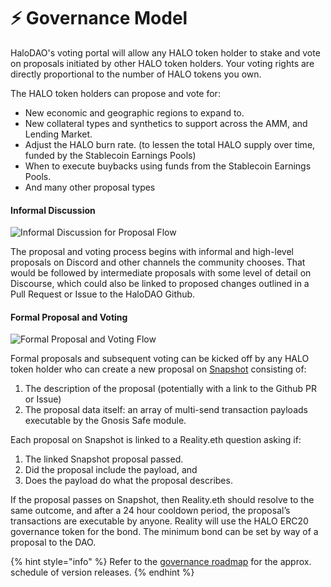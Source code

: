 # ⚡️ Governance Model

HaloDAO's voting portal will allow any HALO token holder to stake and vote on proposals initiated by other HALO token holders. Your voting rights are directly proportional to the number of HALO tokens you own.

The HALO token holders can propose and vote for:

* New economic and geographic regions to expand to. 
* New collateral types and synthetics to support across the AMM, and Lending Market.
* Adjust the HALO burn rate. \(to lessen the total HALO supply over time, funded by the Stablecoin Earnings Pools\)
* When to execute buybacks using funds from the Stablecoin Earnings Pools.
* And many other proposal types

#### **Informal Discussion**

![Informal Discussion for Proposal Flow](https://lh3.googleusercontent.com/WywWwla2bJDtETfNJnfllakE_RztlJSpHIpE5TQ8WxukV1xfHKkOhE9nMsYPNsv6CijrpFuyUXOio4QLn0CvhT3xxp6qxUrHJuD5_AXM_rD58Adg-ipL38cbpOy9EnrdX-ndEdgY)

The proposal and voting process begins with informal and high-level proposals on Discord and other channels the community chooses. That would be followed by intermediate proposals with some level of detail on Discourse, which could also be linked to proposed changes outlined in a Pull Request or Issue to the HaloDAO Github.

#### **Formal Proposal and Voting**

![Formal Proposal and Voting Flow](https://lh4.googleusercontent.com/M9GAsB0Md5kxdH0b-VgSyKt5iIYT9RMLug-_WcLOe_nB6vNCyS1JvenxzQIK167EUorx_zZMcrMeotpwPEwqPZGh-D5izAZdnGhO66fgpj8kiaQLeCUYajbwzjBHdf8Avivc99hQ)

Formal proposals and subsequent voting can be kicked off by any HALO token holder who can create a new proposal on [Snapshot](https://snapshot.page/#/) consisting of:

1. The description of the proposal \(potentially with a link to the Github PR or Issue\) 
2. The proposal data itself: an array of multi-send transaction payloads executable by the Gnosis Safe module.

Each proposal on Snapshot is linked to a Reality.eth question asking if:

1. The linked Snapshot proposal passed.
2. Did the proposal include the payload, and 
3. Does the payload do what the proposal describes.

If the proposal passes on Snapshot, then Reality.eth should resolve to the same outcome, and after a 24 hour cooldown period, the proposal’s transactions are executable by anyone. Reality will use the HALO ERC20 governance token for the bond. The minimum bond can be set by way of a proposal to the DAO.

{% hint style="info" %}
Refer to the [governance roadmap](../roadmap/governance-roadmap.md) for the approx. schedule of version releases.
{% endhint %}

